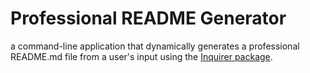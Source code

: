# Professional README Generator
a command-line application that dynamically generates a professional README.md file from a user's input using the [Inquirer package](https://www.npmjs.com/package/inquirer).
